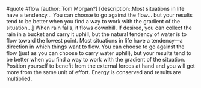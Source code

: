 #quote #flow
[author::Tom Morgan?]
[description::Most situations in life have a tendency...  You can choose to go against the flow... but your results tend to be better when you find a way to work with the gradient of the situation...]
When rain falls, it flows downhill. If desired, you can collect the rain in a bucket and carry it uphill, but the natural tendency of water is to flow toward the lowest point. Most situations in life have a tendency—a direction in which things want to flow. You can choose to go against the flow (just as you can choose to carry water uphill), but your results tend to be better when you find a way to work with the gradient of the situation. Position yourself to benefit from the external forces at hand and you will get more from the same unit of effort. Energy is conserved and results are multiplied.